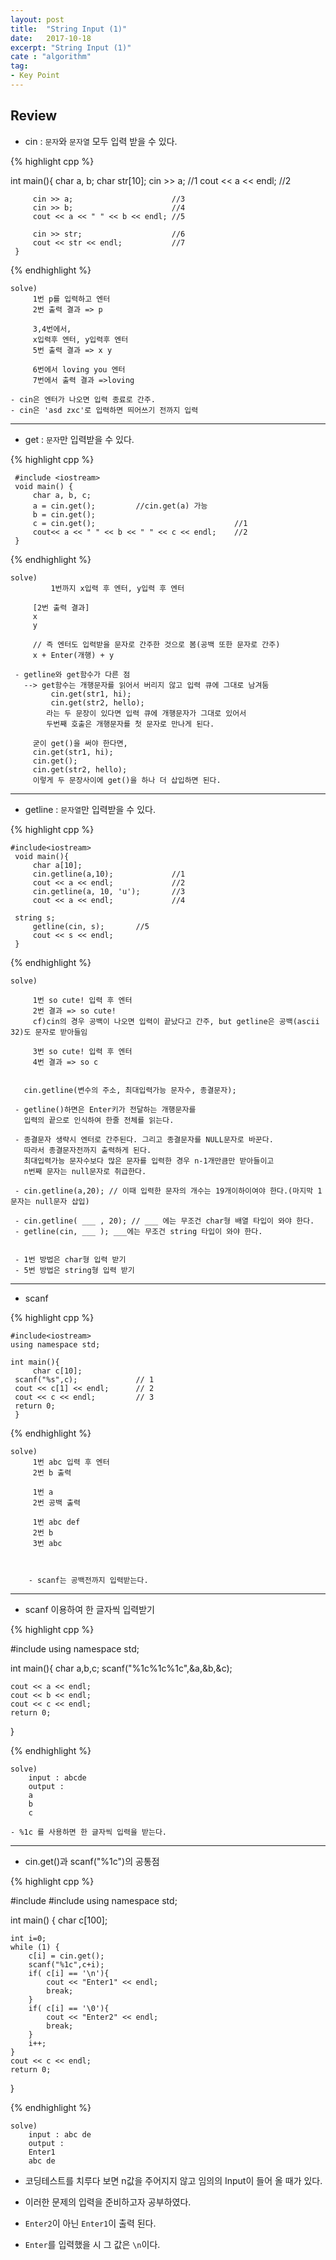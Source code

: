 ```yaml
---
layout: post
title:  "String Input (1)"
date:   2017-10-18
excerpt: "String Input (1)"
cate : "algorithm"
tag:
- Key Point
---
```


## Review

* cin : `문자`와 `문자열` 모두 입력 받을 수 있다.

{% highlight cpp %}

int main(){
         char a, b;
         char str[10];
         cin >> a;                      //1
         cout << a << endl;             //2
         
         cin >> a;                      //3
         cin >> b;                      //4
         cout << a << " " << b << endl; //5
         
         cin >> str;                    //6
         cout << str << endl;           //7
     }


{% endhighlight %}

```
solve)
     1번 p를 입력하고 엔터
     2번 출력 결과 => p
 
     3,4번에서,
     x입력후 엔터, y입력후 엔터
     5번 출력 결과 => x y
     
     6번에서 loving you 엔터
     7번에서 출력 결과 =>loving

- cin은 엔터가 나오면 입력 종료로 간주.
- cin은 'asd zxc'로 입력하면 띄어쓰기 전까지 입력
```     
 
 ---


 * get : `문자`만 입력받을 수 있다.

 {% highlight cpp %}

     #include <iostream>
     void main() {
         char a, b, c;
         a = cin.get();         //cin.get(a) 가능
         b = cin.get();
         c = cin.get();                               //1
         cout<< a << " " << b << " " << c << endl;    //2
     }

{% endhighlight %}

```
solve)
         1번까지 x입력 후 엔터, y입력 후 엔터
 
     [2번 출력 결과]
     x
     y
 
     // 즉 엔터도 입력받을 문자로 간주한 것으로 봄(공백 또한 문자로 간주)
     x + Enter(개행) + y
 
 - getline와 get함수가 다른 점
   --> get함수는 개행문자를 읽어서 버리지 않고 입력 큐에 그대로 남겨둠
         cin.get(str1, hi);
         cin.get(str2, hello);
        라는 두 문장이 있다면 입력 큐에 개행문자가 그대로 있어서 
        두번째 호출은 개행문자를 첫 문자로 만나게 된다.
 
     굳이 get()을 써야 한다면,
     cin.get(str1, hi);
     cin.get();
     cin.get(str2, hello);
     이렇게 두 문장사이에 get()을 하나 더 삽입하면 된다.

```     


---
 
 * getline : `문자열`만 입력받을 수 있다.

 {% highlight cpp %}

    #include<iostream>
     void main(){
         char a[10];
         cin.getline(a,10);             //1
         cout << a << endl;             //2
         cin.getline(a, 10, 'u');       //3
         cout << a << endl;             //4

	 string s;
         getline(cin, s);		//5
         cout << s << endl;
     }


{% endhighlight %}

```
solve)

     1번 so cute! 입력 후 엔터
     2번 결과 => so cute!
     cf)cin의 경우 공백이 나오면 입력이 끝났다고 간주, but getline은 공백(ascii 32)도 문자로 받아들임
 
     3번 so cute! 입력 후 엔터
     4번 결과 => so c
 
 
   cin.getline(변수의 주소, 최대입력가능 문자수, 종결문자);
 
 - getline()하면은 Enter키가 전달하는 개행문자를 
   입력의 끝으로 인식하여 한줄 전체를 읽는다.
 
 - 종결문자 생략시 엔터로 간주된다. 그리고 종결문자를 NULL문자로 바꾼다.
   따라서 종결문자전까지 출력하게 된다.
   최대입력가능 문자수보다 많은 문자를 입력한 경우 n-1개만큼만 받아들이고 
   n번째 문자는 null문자로 취급한다.
 
 - cin.getline(a,20); // 이때 입력한 문자의 개수는 19개이하이여야 한다.(마지막 1문자는 null문자 삽입)
 
 - cin.getline( ___ , 20); // ___ 에는 무조건 char형 배열 타입이 와야 한다.
 - getline(cin, ___ ); ___에는 무조건 string 타입이 와야 한다.


 - 1번 방법은 char형 입력 받기
 - 5번 방법은 string형 입력 받기
```     

---

 * scanf 

 {% highlight cpp %}

    #include<iostream>
    using namespace std;

    int main(){
         char c[10];
	 scanf("%s",c);	        	// 1
	 cout << c[1] << endl;  	// 2
     cout << c << endl;         // 3
	 return 0;
     }


{% endhighlight %}

```
solve)
     1번 abc 입력 후 엔터
     2번 b 출력

     1번 a
     2번 공백 출력

     1번 abc def
     2번 b
     3번 abc



    - scanf는 공백전까지 입력받는다.
```     
 

---

* scanf 이용하여 한 글자씩 입력받기

 
 {% highlight cpp %}

#include<iostream>
using namespace std;

int main(){
    char a,b,c;
    scanf("%1c%1c%1c",&a,&b,&c);
    
    cout << a << endl;
    cout << b << endl;
    cout << c << endl;
    return 0;
}

{% endhighlight %}

```
solve)
    input : abcde
    output :
    a
    b
    c

- %1c 를 사용하면 한 글자씩 입력을 받는다.
```



---

* cin.get()과 scanf("%1c")의 공통점


{% highlight cpp %}

#include <iostream>
#include <cstring>
using namespace std;

int main() {
    char c[100];
    
    int i=0;
    while (1) {
        c[i] = cin.get();
        scanf("%1c",c+i);
        if( c[i] == '\n'){
            cout << "Enter1" << endl;
            break;
        }
        if( c[i] == '\0'){
            cout << "Enter2" << endl;
            break;
        }
        i++;
    }
    cout << c << endl;
    return 0;
}

{% endhighlight %}


```
solve)
    input : abc de
    output :
    Enter1 
    abc de
```

* 코딩테스트를 치루다 보면 n값을 주어지지 않고 임의의 Input이 들어 올 때가 있다.

* 이러한 문제의 입력을 준비하고자 공부하였다.

* `Enter2`이 아닌 `Enter1`이 출력 된다. 

* `Enter`를 입력했을 시 그 값은 `\n`이다.





